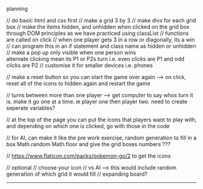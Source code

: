 planning 

// do basic html and css first 
// make a grid 3 by 3 
// make divs for each grid box 
// make the items hidden, and unhidden when clicked on the grid box through DOM principles as we have practiced using classList 
// functions are called on click 
// when one player gets 3 in a row or diagonally, its a win 
    // can program this in an if statement and class name as hidden or unhidden 
// make a pop up only visible when one person wins  
alternate clicking mean its P1 or P2s turn i.e. even clicks are P1 and odd clicks are P2
// customise it for smaller devices i.e. phones 

// make a reset button so you can start the game over again --> on click, reset all of the icons to hidden again and restart the game 

// turns between more than one player --> get computer to say whos turn it is. make it go one at a time. ie player one then player two. need to create seperate variables? 

// at the top of the page you can put the icons that players want to play with, and depending on which one is clicked, go with those in the code 

// for AI, can make it like the pre work exercise, random generation to fill in a box Math.random Math.floor and give the grid boxes numbers ???

// https://www.flaticon.com/packs/pokemon-go/2 to get the icons 

// optional 
    // choose your icon
    // vs AI --> this would include random generation of which grid it would fill
    // expanding board? 

* * *